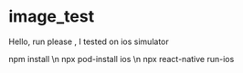 # image_test

Hello, run please , I tested on ios simulator

npm install \n
npx pod-install ios \n
npx react-native run-ios

